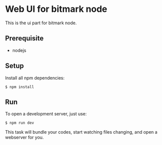 # Web UI for bitmark node

This is the ui part for bitmark node.

## Prerequisite

* nodejs

## Setup

Install all npm dependencies:

```
$ npm install
```

## Run

To open a development server, just use:

```
$ npm run dev
```

This task will bundle your codes, start watching files changing, and open a webserver for you.

